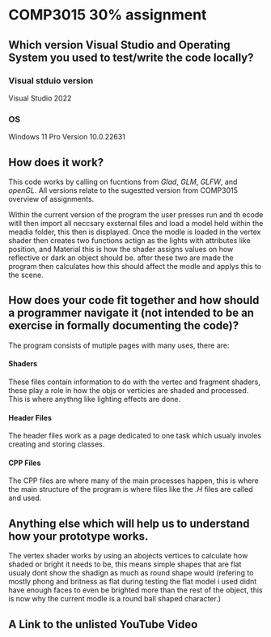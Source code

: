 # COMP3015 30% assignment

## Which version Visual Studio and Operating System you used to test/write the code locally? 

### Visual stduio version

Visual Studio 2022

### OS 

Windows 11 Pro
Version 10.0.22631 


## How does it work? 

This code works by calling on fucntions from *Glad*, *GLM*, *GLFW*, and *openGL*.
All versions relate to the sugestted version from COMP3015 overview of assignments. 

Within the current version of the program the user presses run and th ecode witll then import all neccsary exsternal files and load a model held within the meadia folder, this then is displayed. Once the modle is loaded in the vertex shader then creates two functions actign as the lights with attributes like position, and Material this is how the shader assigns values on how reflective or dark an object should be.
after these two are made the program then calculates how this should affect the modle and applys this to the scene.

## How does your code fit together and how should a programmer navigate it (not intended to be an exercise in formally documenting the code)? 

The program consists of mutiple pages with many uses, there are:

#### Shaders
These files contain information to do with the vertec and fragment shaders, these play a role in how the objs or verticies are shaded and processed.
This is where anythng like lighting effects are done.

#### Header Files
The header files work as a page dedicated to one task which usualy involes creating and storing classes.

#### CPP Files
The CPP files are where many of the main processes happen, this is where the main structure of the program is where files like the *.H* files are called and used.


## Anything else which will help us to understand how your prototype works. 

The vertex shader works by using an abojects vertices to calculate how shaded or bright it needs to be, this means simple shapes that are flat usualy dont show the shadign as much as round shape would (refering to mostly phong and britness as flat during testing the flat model i used didnt have enough faces to even be brighted more than the rest of the object, this is now why the current modle is a round ball shaped character.)




## A Link to the unlisted YouTube Video 

